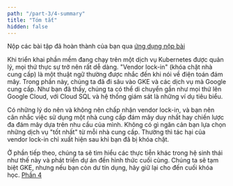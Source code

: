 ```yaml
---
path: "/part-3/4-summary"
title: "Tóm tắt"
hidden: false
---
```


Nộp các bài tập đã hoàn thành của bạn qua [ứng dụng nộp bài](https://studies.cs.helsinki.fi/stats/courses/kubernetes2024)

Khi triển khai phần mềm đang chạy trên một dịch vụ Kubernetes được quản lý, mọi thứ thực sự trở nên rất dễ dàng. "Vendor lock-in" (khóa chặt nhà cung cấp) là một thuật ngữ thường được nhắc đến khi nói về điện toán đám mây. Trong phần này, chúng ta đã đi sâu vào GKE và các dịch vụ mà Google cung cấp. Như bạn đã thấy, chúng ta có thể di chuyển gần như mọi thứ lên Google Cloud, với Cloud SQL và hệ thống giám sát là những ví dụ tiêu biểu.

Có những lý do nên và không nên chấp nhận vendor lock-in, và bạn nên cân nhắc việc sử dụng một nhà cung cấp đám mây duy nhất hay chiến lược đa đám mây dựa trên nhu cầu của mình. Không có gì ngăn cản bạn lựa chọn những dịch vụ "tốt nhất" từ mỗi nhà cung cấp. Thường thì tác hại của vendor lock-in chỉ xuất hiện sau khi bạn đã bị khóa chặt.

Ở phần tiếp theo, chúng ta sẽ tìm hiểu các thực tiễn khác trong hệ sinh thái như thế này và phát triển dự án đến hình thức cuối cùng. Chúng ta sẽ tạm biệt GKE, nhưng nếu bạn còn dư tín dụng, hãy giữ lại cho đến cuối khóa học. [Phần 4](/part-4)

